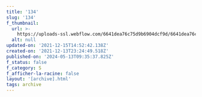 ```yaml
---
title: '134'
slug: '134'
f_thumbnail:
  url: >-
    https://uploads-ssl.webflow.com/6641dea76c75d9b6904dcf9d/6641dea76c75d9b6904dd26d_134.jpg
  alt: null
updated-on: '2021-12-15T14:52:42.138Z'
created-on: '2021-12-13T23:24:49.518Z'
published-on: '2024-05-13T09:35:37.825Z'
f_status: false
f_category: S
f_afficher-la-racine: false
layout: '[archive].html'
tags: archive
---
```



